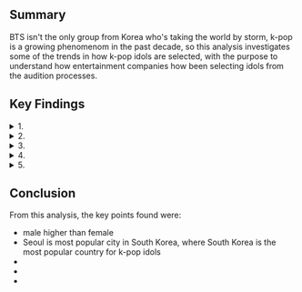 ## **Summary**

BTS isn't the only group from Korea who's taking the world by storm, k-pop is a growing phenomenom in the past decade, so this analysis investigates some of the trends in how k-pop idols are selected, with the purpose to understand how entertainment companies how been selecting idols from the audition processes.

## **Key Findings**

<details>
<summary>1.</summary> Firstly, let's look at all countries of where k-pop idols are from.
<br>
<br>

![Countries Where Born](https://user-images.githubusercontent.com/111752059/195376872-2cc52cbe-d8f1-44cf-a690-74fb93df4b87.png)

It may be no surprise that South Korea is the biggest country and is the outlier found here however, some of the biggest idols are from neighboring countries like Japan and China. The biggest country outside of the Asia was the USA, which is a big market for k-pop outside of Asia. Somewhat suprisingly, no countries from Europe were found.

</details>

<details>
<summary>2.</summary> Next, we look at countries and genders to see the differences between them. Here we have South Korea separated from the rest of the countries where k-pop idols are from.
<br>
<br>

![Countries and Genders](https://user-images.githubusercontent.com/111752059/195376867-715f2508-5289-442b-9509-722583248966.png)

In South Korea, male performers were 12% higher than females. The same pattern is seen in China and USA too however, those from Japan and Taiwan, females represented the overall majority for these countries.

</details>

<details>
<summary>3.</summary> Let's see how many are in groups compared to those not in groups (i.e. solo acts), and if those who are solo or groups are also in other groups. Sometimes these are not as super groups, comprising from other groups (e.g. SuperM).
<br>
<br>

![Different Groups](https://user-images.githubusercontent.com/111752059/195376875-7fc3fdf7-8278-4b6b-ad22-8fbb79b423c1.png)

The outlier here is that many idols are not in other groups, meaning the overall majority are dedicated to those particuar groups. This would suggest that while it is not uncommon that k-pop idols will have solo careers separate from the groups, it is not common for them to form other groups, highly likely this would be a decision from the companies, rather than the idols themselves.

</details>

<details>
<summary>4.</summary> Let's now look at genders across all countries and which years are most popular

![Gender and Year Groups](https://user-images.githubusercontent.com/111752059/195376880-2ae33915-9bb0-4a55-a35c-7b1a0476f6bf.png)

Data shows here that most popular age groups are between 1994 - 2000 (aged 22 - 27) the increase could suggest that with the rise in popularity, more k-pop idols are making their debut to meet the global demand. The decline from 2000 could potentially be due to k-pop idols who have not yet made their debut and are still undergoing the training process. 

While some countries (Japan, Taiwan) showed that that there were more females than males, the data here reinfornces the fact that there are more male idols than female.

</details>

<details>
<summary>5.</summary> Finally, let's specifically look at South Korea, (being the most popular country, unsurpisingly) and what the median age is for each city. 

![Location and Age](https://user-images.githubusercontent.com/111752059/195376881-44e56036-dce0-4c7f-802a-0636b3833e7e.png)

Seoul, with it being the capital is the most popular city for where k-pop idols are from. However, the information here shows that the top cities in South Korea appear to have a larger amount of females compared to males.

</details>

## **Conclusion**

From this analysis, the key points found were:

- male higher than female
- Seoul is most popular city in South Korea, where South Korea is the most popular country for k-pop idols
-
-
-
